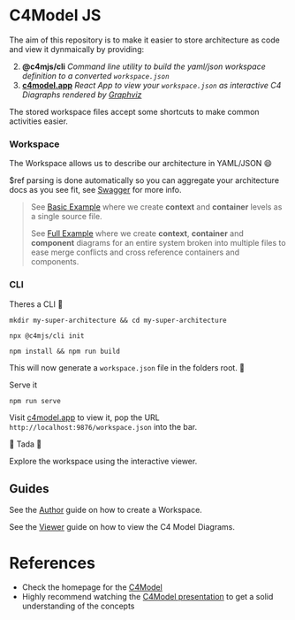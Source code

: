 # C4Model JS

The aim of this repository is to make it easier to store architecture as code and view it dynmaically by providing:

2. **@c4mjs/cli** _Command line utility to build the yaml/json workspace definition to a converted `workspace.json`_
3. **[c4model.app](https://c4model.app/)** _React App to view your `workspace.json` as interactive C4 Diagraphs rendered by [Graphviz](https://graphviz.org/)_

The stored workspace files accept some shortcuts to make common activities easier.

### Workspace

The Workspace allows us to describe our architecture in YAML/JSON 😄

$ref parsing is done automatically so you can aggregate your architecture docs as you see fit, see [Swagger](https://swagger.io/docs/specification/using-ref/) for more info.

> See [Basic Example](https://github.com/JonathanTurnock/c4mjs/tree/main/examples/big-bank-plc) where we create **context** and **container**
> levels as a single source file.
>
> See [Full Example](https://github.com/JonathanTurnock/c4mjs/tree/main/examples/big-bank-plc-full) where we create **context**, **container** 
> and **component** diagrams for an entire system broken into multiple files to ease merge conflicts and cross reference containers and components.

### CLI

Theres a CLI 🤤

```shell
mkdir my-super-architecture && cd my-super-architecture

npx @c4mjs/cli init

npm install && npm run build
```

This will now generate a `workspace.json` file in the folders root. 🚀

Serve it

```shell
npm run serve
```

Visit [c4model.app](https://c4model.app/) to view it, pop the URL `http://localhost:9876/workspace.json` into the bar.

🎉 Tada 🎉

Explore the workspace using the interactive viewer.

## Guides

See the [Author](docs/author.md) guide on how to create a Workspace.

See the [Viewer](docs/viewing.md) guide on how to view the C4 Model Diagrams.

# References

- Check the homepage for the [C4Model](https://c4model.com/)
- Highly recommend watching the [C4Model presentation](https://www.youtube.com/watch?v=x2-rSnhpw0g) to get a solid understanding of the concepts
